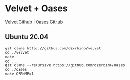 # Velvet + Oases

[Velvet Github](https://github.com/dzerbino/velvet) | [Oases Github](https://github.com/dzerbino/oases)

## Ubuntu 20.04
```
git clone https://github.com/dzerbino/velvet
cd ./velvet
make
cd ..
git clone --recursive https://github.com/dzerbino/oases
cd ./oases
make OPENMP=1
```
